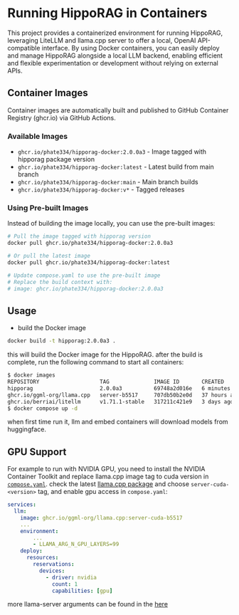 # Running HippoRAG in Containers

This project provides a containerized environment for running HippoRAG, leveraging LiteLLM and llama.cpp server to offer a local, OpenAI API-compatible interface. By using Docker containers, you can easily deploy and manage HippoRAG alongside a local LLM backend, enabling efficient and flexible experimentation or development without relying on external APIs.

## Container Images

Container images are automatically built and published to GitHub Container Registry (ghcr.io) via GitHub Actions.

### Available Images

- `ghcr.io/phate334/hipporag-docker:2.0.0a3` - Image tagged with hipporag package version
- `ghcr.io/phate334/hipporag-docker:latest` - Latest build from main branch
- `ghcr.io/phate334/hipporag-docker:main` - Main branch builds
- `ghcr.io/phate334/hipporag-docker:v*` - Tagged releases

### Using Pre-built Images

Instead of building the image locally, you can use the pre-built images:

```bash
# Pull the image tagged with hipporag version
docker pull ghcr.io/phate334/hipporag-docker:2.0.0a3

# Or pull the latest image
docker pull ghcr.io/phate334/hipporag-docker:latest

# Update compose.yaml to use the pre-built image
# Replace the build context with:
# image: ghcr.io/phate334/hipporag-docker:2.0.0a3
```

## Usage

- build the Docker image

```bash
docker build -t hipporag:2.0.0a3 .
```

this will build the Docker image for the HippoRAG. after the build is complete, run the following command to start all containers:

```bash
$ docker images
REPOSITORY                   TAG              IMAGE ID       CREATED         SIZE
hipporag                     2.0.0a3          69748a2d016e   6 minutes ago   11GB
ghcr.io/ggml-org/llama.cpp   server-b5517     707db50b2e0d   37 hours ago    149MB
ghcr.io/berriai/litellm      v1.71.1-stable   317211c421e9   3 days ago      5.55GB
$ docker compose up -d
```

when first time run it, llm and embed containers will download models from huggingface.

## GPU Support

For example to run with NVIDIA GPU, you need to install the NVIDIA Container Toolkit and replace llama.cpp image tag to cuda version in [`compose.yaml`](./compose.yaml). check the latest [llama.cpp package](https://github.com/ggml-org/llama.cpp/pkgs/container/llama.cpp) and choose `server-cuda-<version>` tag, and enable gpu access in `compose.yaml`:

```yaml
services:
  llm:
    image: ghcr.io/ggml-org/llama.cpp:server-cuda-b5517
    ...
    environment:
        ...
        - LLAMA_ARG_N_GPU_LAYERS=99
    deploy:
      resources:
        reservations:
          devices:
            - driver: nvidia
              count: 1
              capabilities: [gpu]
```

more llama-server arguments can be found in the [here](https://github.com/ggml-org/llama.cpp/tree/master/tools/server)
